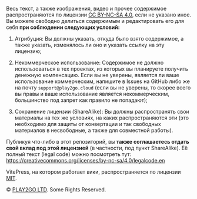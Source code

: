 <!-- markdownlint-disable MD041 -->
<!-- В отличие от статей из папки src, гитхабу по барабану на отсутствие заголовка и предупреждения линтера по итогу только мешают -->
Весь текст, а также изображения, видео и прочее содержимое распространяются по лицензии [CC BY-NC-SA 4.0](https://creativecommons.org/licenses/by-nc-sa/4.0/), если не указано иное. Вы можете свободно делиться содержимым и редактировать его для себя **при соблюдении следующих условий:**

1. Атрибуция: Вы должны указать, откуда было взято содержимое, а также указать, изменялось ли оно и указать ссылку на эту лицензию;

2. Некоммерческое использование: Содержимое не должно использоваться в тех проектах, из которых вы планируете получить денежную компенсацию. Если вы не уверены, является ли ваше использование коммерческим, напишите в Issues на GitHub либо же на почту `support@play2go.cloud` (если вы не уверены, то скорее всего вы правы и ваше использование является некоммерческим, большинство под запрет как правило не попадают);

3. Сохранение лицензии (ShareAlike): Вы должны распространять свои материалы на тех же условиях, на каких распространяются эти (это необходимо для защиты от конвертации и так свободных материалов в несвободные, а также для совместной работы).

Публикуя что-либо в этот репозиторий, вы **также соглашаетесь отдать свой вклад под этой лицензией** (в частности, под пункт ShareAlike). Её полный текст (legal code) можно посмотреть тут: https://creativecommons.org/licenses/by-nc-sa/4.0/legalcode.en

VitePress, на котором работает вики, распространяется по лицензии [MIT](https://github.com/vuejs/vitepress/blob/main/LICENSE).

© [PLAY2GO LTD](https://play2go.cloud). Some Rights Reserved.
